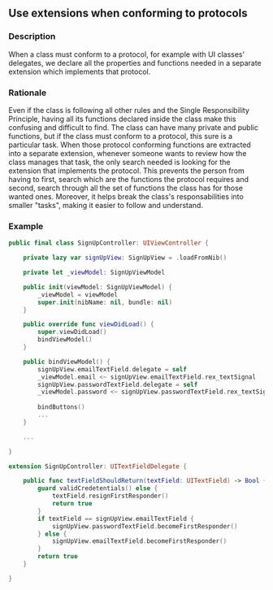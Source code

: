 ## Use extensions when conforming to protocols

### Description

When a class must conform to a protocol, for example with UI classes' delegates, we declare all the properties and functions needed in a separate extension which implements that protocol.



### Rationale
Even if the class is following all other rules and the Single Responsibility Principle, having all its functions declared inside the class make this confusing and difficult to find. The class can have many private and public functions, but if the class must conform to a protocol, this sure is a particular task. When those protocol conforming functions are extracted into a separate extension, whenever someone wants to review how the class manages that task, the only search needed is looking for the extension that implements the protocol. This prevents the person from having to first, search which are the functions the protocol requires and second, search through all the set of functions the class has for those wanted ones. Moreover, it helps break the class's responsabilities into smaller "tasks", making it easier to follow and understand.

### Example

```swift
public final class SignUpController: UIViewController {

    private lazy var signUpView: SignUpView = .loadFromNib()

    private let _viewModel: SignUpViewModel

    public init(viewModel: SignUpViewModel) {
        _viewModel = viewModel
        super.init(nibName: nil, bundle: nil)
    }

    public override func viewDidLoad() {
        super.viewDidLoad()
        bindViewModel()
    }

    public bindViewModel() {
        signUpView.emailTextField.delegate = self
        _viewModel.email <~ signUpView.emailTextField.rex_textSignal
        signUpView.passwordTextField.delegate = self
        _viewModel.password <~ signUpView.passwordTextField.rex_textSignal
        
        bindButtons()
        ...
    }

    ...

}

extension SignUpController: UITextFieldDelegate {

    public func textFieldShouldReturn(textField: UITextField) -> Bool {
        guard validCredetentials() else {
            textField.resignFirstResponder()
            return true
        }
        if textField == signUpView.emailTextField {
            signUpView.passwordTextField.becomeFirstResponder()
        } else {
            signUpView.emailTextField.becomeFirstResponder()
        }
        return true
    }

}

```
